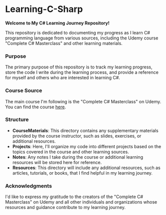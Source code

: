 # Learning-C-Sharp
**Welcome to My C# Learning Journey Repository!**

This repository is dedicated to documenting my progress as I learn C# programming language from various sources, including the Udemy course "Complete C# Masterclass" and other learning materials.

### Purpose
The primary purpose of this repository is to track my learning progress, store the code I write during the learning process, and provide a reference for myself and others who are interested in learning C#.

### Course Source
The main course I'm following is the "Complete C# Masterclass" on Udemy. You can find the course [here](https://www.udemy.com/course/complete-csharp-masterclass/).

### Structure
- **CourseMaterials**: This directory contains any supplementary materials provided by the course instructor, such as slides, exercises, or additional resources.
- **Projects**: Here, I'll organize my code into different projects based on the topics covered in the course and other learning sources.
- **Notes**: Any notes I take during the course or additional learning resources will be stored here for reference.
- **Resources**: This directory will include any additional resources, such as articles, tutorials, or books, that I find helpful in my learning journey.


### Acknowledgments
I'd like to express my gratitude to the creators of the "Complete C# Masterclass" on Udemy and all other individuals and organizations whose resources and guidance contribute to my learning journey.
